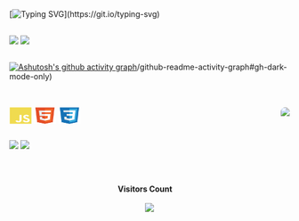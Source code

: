 
##

[![Typing SVG](https://readme-typing-svg.herokuapp.com/?color=FEEA94&size=35&center=true&vCenter=true&width=1000&lines=Ola!+Seja+Bem+Vindo!+:%29;Me+chamo+Caroline+Salvador;Tenho+22+anos+e+sou+do+Brasil;Estudo+Desenvolvimento+Web+;)](https://git.io/typing-svg)

##

<div>
  <a href= "https://github.com/CarolSal"></a>
<img height="200em" src="https://github-readme-stats.vercel.app/api?username=CarolSal&show_icons=true&theme=nightowl#gh-dark-mode-only)](https://github.com/CarolSal/github-readme-stats#gh-dark-mode-only">

<img height="200em" src="https://github-readme-stats.vercel.app/api/top-langs/?username=CarolSal&theme=nightowl&layout=compact)](https://github.com/CarolSal/github-readme-stats">
</div>

##
[![Ashutosh's github activity graph](https://github-readme-activity-graph.cyclic.app/graph?username=CarolSal&theme=nightowl#gh-dark-mode-only)](https://https://github.com/CarolSal)/github-readme-activity-graph#gh-dark-mode-only)


##
<div style="display: inline_block"><br>
  <img align="center" alt="Rafa-Js" height="30" width="40" src="https://raw.githubusercontent.com/devicons/devicon/master/icons/javascript/javascript-plain.svg">
  <img align="center" alt="Rafa-HTML" height="30" width="40" src="https://raw.githubusercontent.com/devicons/devicon/master/icons/html5/html5-original.svg">
  <img align="center" alt="Rafa-CSS" height="30" width="40" src="https://raw.githubusercontent.com/devicons/devicon/master/icons/css3/css3-original.svg">
  <img align="right" height="150" style="border-radius:50px;" 
src="https://media.discordapp.net/attachments/532819595048910849/1090048482276024361/download20230301200047.png?width=473&height=473">
</div>

##
   <a href = "mailto:caroline.salvadoralmeida@gmail.com"><img src="https://img.shields.io/badge/Gmail-D14836?style=for-the-badge&logo=gmail&logoColor=white"></a>
  <a href="https://www.linkedin.com/in/carolcsa" target="_blank"><img src="https://img.shields.io/badge/-LinkedIn-%230077B5?style=for-the-badge&logo=linkedin&logoColor=white" target="_blank"></a> 
  
 ##
 
  <div align="center">
<br><p align="centre"><b>Visitors Count</b></p>  
<p align="center"><img align="center" src="https://profile-counter.glitch.me/{CarolSal}/count.svg" /></p> 
<br></div>
